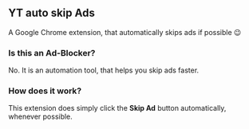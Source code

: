 ## YT auto skip Ads

A Google Chrome extension, that automatically skips ads if possible 😉

### Is this an Ad-Blocker?
No. It is an automation tool, that helps you skip ads faster. 

### How does it work?
This extension does simply click the **Skip Ad** button automatically, whenever possible.
